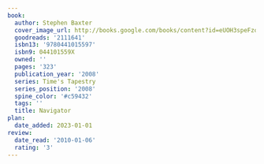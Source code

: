 ```yaml
---
book:
  author: Stephen Baxter
  cover_image_url: http://books.google.com/books/content?id=eUOH3speFzoC&printsec=frontcover&img=1&zoom=1&edge=curl&source=gbs_api
  goodreads: '2111641'
  isbn13: '9780441015597'
  isbn9: 044101559X
  owned: ''
  pages: '323'
  publication_year: '2008'
  series: Time's Tapestry
  series_position: '2008'
  spine_color: '#c59432'
  tags: ''
  title: Navigator
plan:
  date_added: 2023-01-01
review:
  date_read: '2010-01-06'
  rating: '3'
---
```


